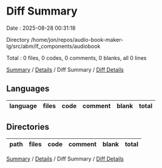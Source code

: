 # Diff Summary

Date : 2025-08-28 00:31:18

Directory /home/jon/repos/audio-book-maker-lg/src/abm/lf_components/audiobook

Total : 0 files, 0 codes, 0 comments, 0 blanks, all 0 lines

[Summary](results.md) / [Details](details.md) / Diff Summary / [Diff Details](diff-details.md)

## Languages

| language | files | code | comment | blank | total |
| :------- | ----: | ---: | ------: | ----: | ----: |

## Directories

| path | files | code | comment | blank | total |
| :--- | ----: | ---: | ------: | ----: | ----: |

[Summary](results.md) / [Details](details.md) / Diff Summary / [Diff Details](diff-details.md)
